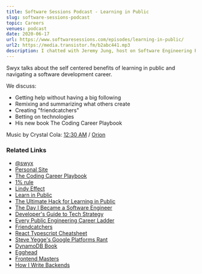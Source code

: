 ```yaml
---
title: Software Sessions Podcast - Learning in Public
slug: software-sessions-podcast
topic: Careers
venues: podcast
date: 2020-06-17
url: https://www.softwaresessions.com/episodes/learning-in-public/
url2: https://media.transistor.fm/b2abc441.mp3
description: I chatted with Jeremy Jung, host on Software Engineering Radio and now Software Sessions, about Learn in Public and the Coding Career Handbook!
---
```


Swyx talks about the self centered benefits of learning in public and navigating a software development career.

<p>We discuss:</p>
<ul>
<li>Getting help without having a big following</li>
<li>Remixing and summarizing what others create</li>
<li>Creating "friendcatchers"</li>
<li>Betting on technologies</li>
<li>His new book The Coding Career Playbook</li>
</ul>
<p>Music by Crystal Cola: <a href="https://crystalcola.bandcamp.com/track/12-30-am">12:30 AM</a> / <a href="https://crystalcola.bandcamp.com/track/orion">Orion</a></p>
<h3 id="related-links">Related Links</h3>
<ul>
<li><a href="https://twitter.com/swyx">@swyx</a></li>
<li><a href="https://www.swyx.io/">Personal Site</a></li>
<li><a href="https://crackingthecodingcareer.com/">The Coding Career Playbook</a></li>
<li><a href="https://en.wikipedia.org/wiki/1%25_rule_(Internet_culture)">1% rule</a></li>
<li><a href="https://en.wikipedia.org/wiki/Lindy_effect">Lindy Effect</a></li>
<li><a href="https://www.swyx.io/writing/learn-in-public/">Learn in Public</a></li>
<li><a href="https://www.swyx.io/writing/learn-in-public-hack/">The Ultimate Hack for Learning in Public</a></li>
<li><a href="https://www.swyx.io/writing/the-day-I-became-a-software-engineer">The Day I Became a Software Engineer</a></li>
<li><a href="https://www.swyx.io/writing/dev-guide-to-tech-strategy">Developer's Guide to Tech Strategy</a></li>
<li><a href="https://www.swyx.io/writing/career-ladders">Every Public Engineering Career Ladder</a></li>
<li><a href="https://www.swyx.io/writing/friendcatchers/">Friendcatchers</a></li>
<li><a href="https://github.com/typescript-cheatsheets/react-typescript-cheatsheet">React Typescript Cheatsheet</a></li>
<li><a href="https://gist.github.com/chitchcock/1281611">Steve Yegge's Google Platforms Rant</a></li>
<li><a href="https://www.dynamodbbook.com/">DynamoDB Book</a></li>
<li><a href="https://egghead.io/">Egghead</a></li>
<li><a href="https://frontendmasters.com/">Frontend Masters</a></li>
<li><a href="https://github.com/fpereiro/backendlore">How I Write Backends</a></li>
</ul>